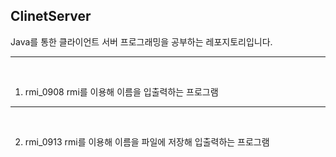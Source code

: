 ## ClinetServer

Java를 통한 클라이언트 서버 프로그래밍을 공부하는 레포지토리입니다.

---
<br>

1. rmi_0908
rmi를 이용해 이름을 입출력하는 프로그램

---
<br>

2. rmi_0913
rmi를 이용해 이름을 파일에 저장해 입출력하는 프로그램 
